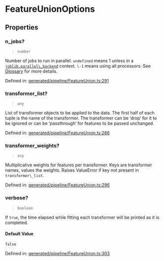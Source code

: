 # FeatureUnionOptions

## Properties

### n\_jobs?

> `number`

Number of jobs to run in parallel. `undefined` means 1 unless in a [`joblib.parallel\_backend`](https://joblib.readthedocs.io/en/latest/parallel.html#joblib.parallel_backend "(in joblib v1.3.0.dev0)") context. `\-1` means using all processors. See [Glossary](../../glossary.html#term-n_jobs) for more details.

Defined in:  [generated/pipeline/FeatureUnion.ts:291](https://github.com/transitive-bullshit/scikit-learn-ts/blob/92ab806/packages/sklearn/src/generated/pipeline/FeatureUnion.ts#L291)

### transformer\_list?

> `any`

List of transformer objects to be applied to the data. The first half of each tuple is the name of the transformer. The transformer can be ‘drop’ for it to be ignored or can be ‘passthrough’ for features to be passed unchanged.

Defined in:  [generated/pipeline/FeatureUnion.ts:286](https://github.com/transitive-bullshit/scikit-learn-ts/blob/92ab806/packages/sklearn/src/generated/pipeline/FeatureUnion.ts#L286)

### transformer\_weights?

> `any`

Multiplicative weights for features per transformer. Keys are transformer names, values the weights. Raises ValueError if key not present in `transformer\_list`.

Defined in:  [generated/pipeline/FeatureUnion.ts:296](https://github.com/transitive-bullshit/scikit-learn-ts/blob/92ab806/packages/sklearn/src/generated/pipeline/FeatureUnion.ts#L296)

### verbose?

> `boolean`

If `true`, the time elapsed while fitting each transformer will be printed as it is completed.

#### Default Value

`false`

Defined in:  [generated/pipeline/FeatureUnion.ts:303](https://github.com/transitive-bullshit/scikit-learn-ts/blob/92ab806/packages/sklearn/src/generated/pipeline/FeatureUnion.ts#L303)
